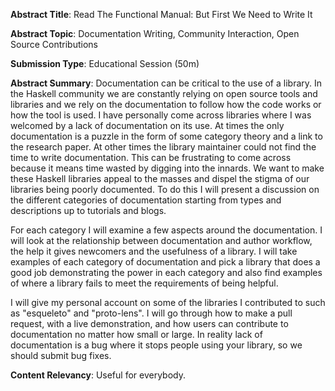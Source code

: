 **Abstract Title**: Read The Functional Manual: But First We Need to Write It

**Abstract Topic**: Documentation Writing, Community Interaction, Open Source Contributions

**Submission Type**: Educational Session (50m)

**Abstract Summary**:
Documentation can be critical to the use of a library. In the Haskell community we are constantly relying on open source tools and libraries and we rely on the documentation to follow how the code works or how the tool is used. I have personally come across libraries where I was welcomed by a lack of documentation on its use. At times the only documentation is a puzzle in the form of some category theory and a link to the research paper. At other times the library maintainer could not find the time to write documentation. This can be frustrating to come across because it means time wasted by digging into the innards. We want to make these Haskell libraries appeal to the masses and dispel the stigma of our libraries being poorly documented. To do this I will present a discussion on the different categories of documentation starting from types and descriptions up to tutorials and blogs.

For each category I will examine a few aspects around the documentation. I will look at the relationship between documentation and author workflow, the help it gives newcomers and the usefulness of a library. I will take examples of each category of documentation and pick a library that does a good job demonstrating the power in each category and also find examples of where a library fails to meet the requirements of being helpful.

I will give my personal account on some of the libraries I contributed to such as "esqueleto" and "proto-lens". I will go through how to make a pull request, with a live demonstration, and how users can contribute to documentation no matter how small or large. In reality lack of documentation is a bug where it stops people using your library, so we should submit bug fixes.

**Content Relevancy**: Useful for everybody.
